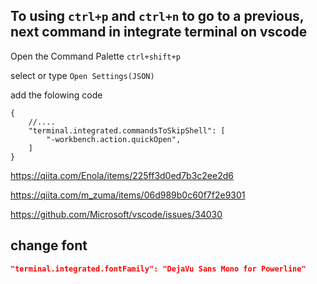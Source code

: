

To using `ctrl+p` and `ctrl+n` to go to a previous, next command in integrate terminal on vscode
--


Open the Command Palette `ctrl+shift+p`

select or type `Open Settings(JSON)`


add the folowing code
```jsonnet
{
    //....
    "terminal.integrated.commandsToSkipShell": [
        "-workbench.action.quickOpen",
    ]
}
```




https://qiita.com/Enola/items/225ff3d0ed7b3c2ee2d6

https://qiita.com/m_zuma/items/06d989b0c60f7f2e9301

https://github.com/Microsoft/vscode/issues/34030


change font
--

```json
"terminal.integrated.fontFamily": "DejaVu Sans Mono for Powerline"
```
